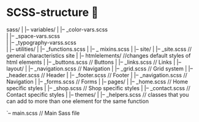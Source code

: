# SCSS-structure 🌸
sass/
|
|– variables/
|   |– _color-vars.scss    
|   |– _space-vars.scss    
|   |– _typography-varss.scss  
|
|– utilities/
|   |– _functions.scss 
|   |– _ mixins.scss 
|
|– site/
|   |– _site.scss         // general characteristics site
|
|– htmlelements/ //changes default styles of html elements
|   |– _buttons.scss      // Buttons
|   |– _links.scss        // Links
|
|– layout/
|   |– _navigation.scss   // Navigation
|   |– _grid.scss         // Grid system
|   |– _header.scss       // Header
|   |– _footer.scss       // Footer
|   |– _navigation.scss   // Navigation
|   |– _forms.scss        // Forms
|
|– pages/
|   |– _home.scss         // Home specific styles
|   |– _shop.scss        // Shop specific styles
|   |– _contact.scss      // Contact specific styles
|
|– themes/
|   |– _helpers.scss        // classes that you can add to more than one element for the same function

`– main.scss              // Main Sass file
